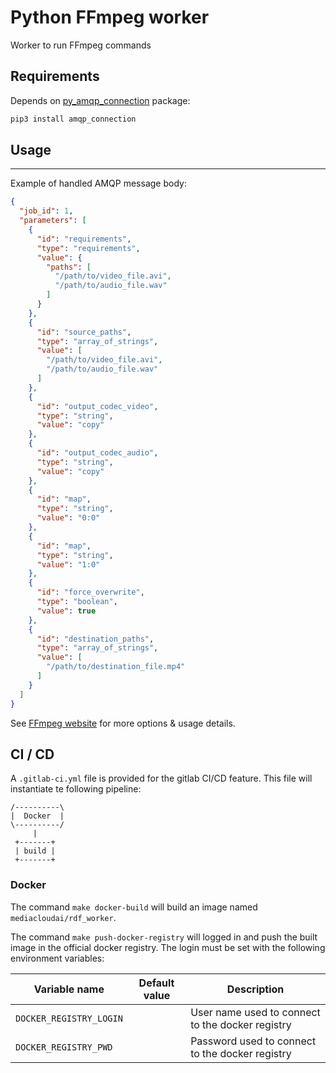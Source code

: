 # Python FFmpeg worker

Worker to run FFmpeg commands


## Requirements

Depends on [py_amqp_connection](https://github.com/FTV-Subtil/py_amqp_connection) package:
```bash
pip3 install amqp_connection
```

## Usage
-----

Example of handled AMQP message body:

```json
{
  "job_id": 1,
  "parameters": [
    {
      "id": "requirements",
      "type": "requirements",
      "value": {
        "paths": [
          "/path/to/video_file.avi",
          "/path/to/audio_file.wav"
        ]
      }
    },
    {
      "id": "source_paths",
      "type": "array_of_strings",
      "value": [
        "/path/to/video_file.avi",
        "/path/to/audio_file.wav"
      ]
    },
    {
      "id": "output_codec_video",
      "type": "string",
      "value": "copy"
    },
    {
      "id": "output_codec_audio",
      "type": "string",
      "value": "copy"
    },
    {
      "id": "map",
      "type": "string",
      "value": "0:0"
    },
    {
      "id": "map",
      "type": "string",
      "value": "1:0"
    },
    {
      "id": "force_overwrite",
      "type": "boolean",
      "value": true
    },
    {
      "id": "destination_paths",
      "type": "array_of_strings",
      "value": [
        "/path/to/destination_file.mp4"
      ]
    }
  ]
}
```

See [FFmpeg website](https://www.ffmpeg.org/) for more options & usage details.

## CI / CD

A `.gitlab-ci.yml` file is provided for the gitlab CI/CD feature.
This file will instantiate te following pipeline:

<!-- language: lang-none -->
    /----------\
    |  Docker  |
    \----------/
         |
     +-------+
     | build |
     +-------+
            

### Docker

The command `make docker-build` will build an image named `mediacloudai/rdf_worker`.

The command `make push-docker-registry` will logged in and push the built image in the official docker registry. The login must be set with the following environment variables:

| Variable name           | Default value              | Description                                      |
|-------------------------|----------------------------|--------------------------------------------------|
| `DOCKER_REGISTRY_LOGIN` |                            | User name used to connect to the docker registry |
| `DOCKER_REGISTRY_PWD`   |                            | Password used to connect to the docker registry  |

